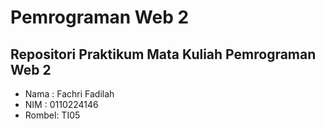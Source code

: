 # Pemrograman Web 2
## Repositori Praktikum Mata Kuliah Pemrograman Web 2
- Nama  : Fachri Fadilah
- NIM   : 0110224146
- Rombel: TI05